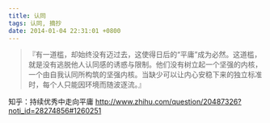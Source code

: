 ```yaml
---
title: 认同
tags: 认同, 摘抄
date: 2014-01-04 22:31:01 +0800
---
```



> 『有一道槛，却始终没有迈过去，这使得日后的“平庸”成为必然。这道槛，就是没有逃脱他人认同感的诱惑与限制。他们没有树立起一个坚强的内核，一个由自我认同所构筑的坚强内核。当缺少可以让内心安稳下来的独立标准时，每个人只能因环境而随波逐流。』

知乎：持续优秀中走向平庸 http://www.zhihu.com/question/20487326?noti_id=28274856#1260251

